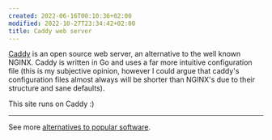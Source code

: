 ```yaml
---
created: 2022-06-16T00:10:36+02:00
modified: 2022-10-27T23:34:42+02:00
title: Caddy web server
---
```


[Caddy](https://caddyserver.com/) is an open source web server, an alternative to the well known NGINX.
Caddy is written in Go and uses a far more intuitive configuration file (this is my subjective opinion, however I could argue that caddy's configuration files almost always will be shorter than NGINX's due to their structure and sane defaults). 

This site runs on Caddy :)

---

See more [alternatives to popular software](/alternatives).
